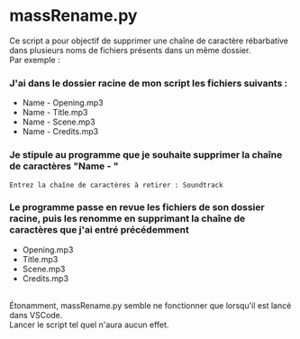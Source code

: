 # massRename.py

Ce script a pour objectif de supprimer une chaîne de caractère rébarbative dans plusieurs noms de fichiers présents dans un même dossier.<br>
Par exemple :

### J'ai dans le dossier racine de mon script les fichiers suivants :
- Name - Opening.mp3
- Name - Title.mp3
- Name - Scene.mp3
- Name - Credits.mp3

### Je stipule au programme que je souhaite supprimer la chaîne de caractères "Name - "

`Entrez la chaîne de caractères à retirer : Soundtrack`

### Le programme passe en revue les fichiers de son dossier racine, puis les renomme en supprimant la chaîne de caractères que j'ai entré précédemment
- Opening.mp3
- Title.mp3
- Scene.mp3
- Credits.mp3
<br> 
Étonamment, massRename.py semble ne fonctionner que lorsqu'il est lancé dans VSCode.<br>
Lancer le script tel quel n'aura aucun effet.